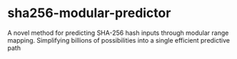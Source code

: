# sha256-modular-predictor
A novel method for predicting SHA-256 hash inputs through modular range mapping. Simplifying billions of possibilities into a single efficient predictive path
